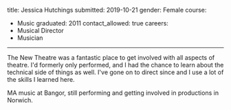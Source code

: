title: Jessica Hutchings
submitted: 2019-10-21
gender: Female
course:
  - Music
graduated: 2011
contact_allowed: true
careers:
  - Musical Director
  - Musician
--- 

The New Theatre was a fantastic place to get involved with all aspects of theatre. I'd formerly only performed, and I had the chance to learn about the technical side of things as well. I've gone on to direct since and I use a lot of the skills I learned here.

MA music at Bangor, still performing and getting involved in productions in Norwich.
